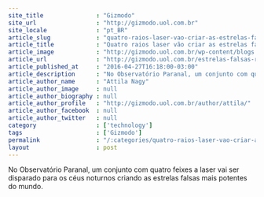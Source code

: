 ```yaml
---
site_title               : "Gizmodo"
site_url                 : "http://gizmodo.uol.com.br"
site_locale              : "pt_BR"
article_slug             : "quatro-raios-laser-vao-criar-as-estrelas-falsas-mais-potentes-do-mundo"
article_title            : "Quatro raios laser vão criar as estrelas falsas mais potentes do mundo"
article_image            : "http://gizmodo.uol.com.br/wp-content/blogs.dir/8/files/2016/04/gedf2fwwk77y3esvcvoj.jpg"
article_url              : "http://gizmodo.uol.com.br/estrelas-falsas-raio-laser-observatorio/"
article_published_at     : "2016-04-27T16:18:00-03:00"
article_description      : "No Observatório Paranal, um conjunto com quatro feixes a laser vai ser disparado para os céus noturnos criando as estrelas falsas mais potentes do mundo."
article_author_name      : "Attila Nagy"
article_author_image     : null
article_author_biography : null
article_author_profile   : "http://gizmodo.uol.com.br/author/attila/"
article_author_facebook  : null
article_author_twitter   : null
category                 : ['technology']
tags                     : ['Gizmodo']
permalink                : "/:categories/quatro-raios-laser-vao-criar-as-estrelas-falsas-mais-potentes-do-mundo/"
layout                   : post
---
```


No Observatório Paranal, um conjunto com quatro feixes a laser vai ser disparado para os céus noturnos criando as estrelas falsas mais potentes do mundo.
